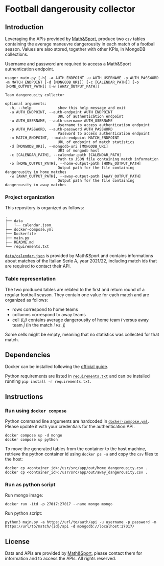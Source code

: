 # Football dangerousity collector

## Introduction

Leveraging the APIs provided by [Math&Sport](https://www.mathandsport.com/), produce two `csv` tables containing the average maneuvre dangerousity in each match of a football season. Values are also stored, together with other KPIs, in MongoDB collections.

Username and password are required to access a Math&Sport authentication endpoint.

```
usage: main.py [-h] -a AUTH_ENDPOINT -u AUTH_USERNAME -p AUTH_PASSWORD -m MATCH_ENDPOINT [-d [MONGODB_URI]] [-c [CALENDAR_PATH]] [-o [HOME_OUTPUT_PATH]] [-w [AWAY_OUTPUT_PATH]]

Team dangerousity collector

optional arguments:
  -h, --help            show this help message and exit
  -a AUTH_ENDPOINT, --auth-endpoint AUTH_ENDPOINT
                        URL of authentication endpoint
  -u AUTH_USERNAME, --auth-username AUTH_USERNAME
                        Username to access authentication endpoint
  -p AUTH_PASSWORD, --auth-password AUTH_PASSWORD
                        Password to access authentication endpoint
  -m MATCH_ENDPOINT, --match-endpoint MATCH_ENDPOINT
                        URL of endpoint of match statistics
  -d [MONGODB_URI], --mongodb-uri [MONGODB_URI]
                        URI of mongodb host
  -c [CALENDAR_PATH], --calendar-path [CALENDAR_PATH]
                        Path to JSON file containing match information
  -o [HOME_OUTPUT_PATH], --home-output-path [HOME_OUTPUT_PATH]
                        Output path for the file containing dangerousity in home matches
  -w [AWAY_OUTPUT_PATH], --away-output-path [AWAY_OUTPUT_PATH]
                        Output path for the file containing dangerousity in away matches
```

### Project organization

This repository is organized as follows:

```
.
├── data
│   └── calendar.json
├── docker-compose.yml
├── Dockerfile
├── main.py
├── README.md
└── requirements.txt
```

[`data/calendar.json`](./data/calendar.json) is provided by Math&Sport and contains informations about matches of the Italian Serie A, year 2021/22, including match ids that are required to contact their API.

### Table representation

The two produced tables are related to the first and return round of a regular football season. They contain one value for each match and are organized as follows:

- rows correspond to home teams
- collumns correspond to away teams
- cell *(i,j)* contains average dangerousity of home team *i* versus away team *j* (in the match *i vs. j*)

Some cells might be empty, meaning that no statistics was collected for that match.

## Dependencies

Docker can be installed following the [official guide](https://docs.docker.com/engine/install/ubuntu/).

Python requirements are listed in [`requirements.txt`](./requirements.txt) and can be installed running `pip install -r requirements.txt`.

## Instructions

### Run using `docker compose`

Python command line arguments are hardcoded in [`docker-compose.yml`](./docker-compose.yml). Please update it with your credentials for the authentication API.

```
docker compose up -d mongo
docker compose up python
```

To move the generated tables from the container to the host machine, retrieve the python container id using `docker ps -a` and copy the `csv` files to the host:

```
docker cp <container_id>:/usr/src/app/out/home_dangerousity.csv .
docker cp <container_id>:/usr/src/app/out/away_dangerousity.csv .
```

### Run as python script

Run mongo image:

```
docker run -itd -p 27017:27017 --name mongo mongo
```

Run python script:

```
python3 main.py -a https://url/to/auth/api -u username -p password -m https://url/to/match/{id}/api -d mongodb://localhost:27017/
```

## License

Data and APIs are provided by [Math&Sport](https://www.mathandsport.com/), please contact them for information and to access the APIs. All rights reserved.
